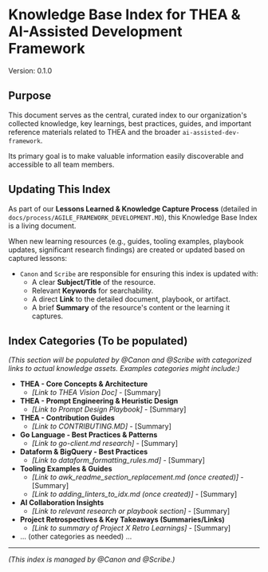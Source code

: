 # Knowledge Base Index for THEA & AI-Assisted Development Framework

Version: 0.1.0

## Purpose

This document serves as the central, curated index to our organization's collected knowledge, key learnings, best practices, guides, and important reference materials related to THEA and the broader `ai-assisted-dev-framework`.

Its primary goal is to make valuable information easily discoverable and accessible to all team members.

## Updating This Index

As part of our **Lessons Learned & Knowledge Capture Process** (detailed in `docs/process/AGILE_FRAMEWORK_DEVELOPMENT.MD`), this Knowledge Base Index is a living document.

When new learning resources (e.g., guides, tooling examples, playbook updates, significant research findings) are created or updated based on captured lessons:

* `Canon` and `Scribe` are responsible for ensuring this index is updated with:
  * A clear **Subject/Title** of the resource.
  * Relevant **Keywords** for searchability.
  * A direct **Link** to the detailed document, playbook, or artifact.
  * A brief **Summary** of the resource's content or the learning it captures.

## Index Categories (To be populated)

*(This section will be populated by @Canon and @Scribe with categorized links to actual knowledge assets. Examples categories might include:)*

* **THEA - Core Concepts & Architecture**
  * *[Link to THEA Vision Doc]* - [Summary]
* **THEA - Prompt Engineering & Heuristic Design**
  * *[Link to Prompt Design Playbook]* - [Summary]
* **THEA - Contribution Guides**
  * *[Link to CONTRIBUTING.MD]* - [Summary]
* **Go Language - Best Practices & Patterns**
  * *[Link to go-client.md research]* - [Summary]
* **Dataform & BigQuery - Best Practices**
  * *[Link to dataform_formatting_rules.md]* - [Summary]
* **Tooling Examples & Guides**
  * *[Link to awk_readme_section_replacement.md (once created)]* - [Summary]
  * *[Link to adding_linters_to_idx.md (once created)]* - [Summary]
* **AI Collaboration Insights**
  * *[Link to relevant research or playbook section]* - [Summary]
* **Project Retrospectives & Key Takeaways (Summaries/Links)**
  * *[Link to summary of Project X Retro Learnings]* - [Summary]
* ... (other categories as needed) ...

---
*(This index is managed by @Canon and @Scribe.)*
